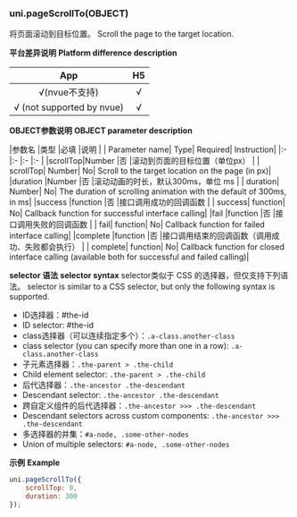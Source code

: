 ### uni.pageScrollTo(OBJECT)

将页面滚动到目标位置。
Scroll the page to the target location.

**平台差异说明**
**Platform difference description**

|App|H5|
|:-:|:-:|
|√(nvue不支持)|√|
| √ (not supported by nvue)| √|


**OBJECT参数说明**
**OBJECT parameter description**

|参数名		|类型			|必填	|说明																							|
| Parameter name| Type| Required| Instruction|
|:-				|:-				|:-		|:-																								|
|scrollTop|Number		|否		|滚动到页面的目标位置（单位px）										|
| scrollTop| Number| No| Scroll to the target location on the page (in px)|
|duration	|Number		|否		|滚动动画的时长，默认300ms，单位 ms								|
| duration| Number| No| The duration of scrolling animation with the default of 300ms, in ms|
|success	|function	|否		|接口调用成功的回调函数														|
| success| function| No| Callback function for successful interface calling|
|fail			|function	|否		|接口调用失败的回调函数														|
| fail| function| No| Callback function for failed interface calling|
|complete	|function	|否		|接口调用结束的回调函数（调用成功、失败都会执行）	|
| complete| function| No| Callback function for closed interface calling (available both for successful and failed calling)|

**selector 语法**
**selector syntax**
selector类似于 CSS 的选择器，但仅支持下列语法。
selector is similar to a CSS selector, but only the following syntax is supported.

- ID选择器：#the-id
- ID selector: #the-id
- class选择器（可以连续指定多个）：`.a-class.another-class`
- class selector (you can specify more than one in a row): `.a-class.another-class`
- 子元素选择器：`.the-parent > .the-child`
- Child element selector: `.the-parent > .the-child`
- 后代选择器：`.the-ancestor .the-descendant`
- Descendant selector: `.the-ancestor .the-descendant`
- 跨自定义组件的后代选择器：`.the-ancestor >>> .the-descendant`
- Descendant selectors across custom components: `.the-ancestor >>> .the-descendant`
- 多选择器的并集：`#a-node, .some-other-nodes`
- Union of multiple selectors: `#a-node, .some-other-nodes`

**示例**
**Example**

```javascript
uni.pageScrollTo({
	scrollTop: 0,
	duration: 300
});
```

